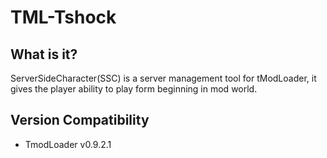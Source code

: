 # TML-Tshock

## What is it?
ServerSideCharacter(SSC) is a server management tool for tModLoader, it gives the player ability to play form beginning in mod world.

## Version Compatibility
* TmodLoader v0.9.2.1
